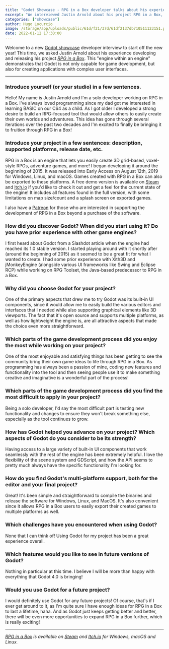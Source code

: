 ```yaml
---
title: "Godot Showcase - RPG in a Box developer talks about his experience"
excerpt: "We interviewed Justin Arnold about his project RPG in a Box, which is an engine made with Godot that lets you easily create 3D grid-based, voxel-style RPGs, adventure games, and more!"
categories: ["showcase"]
author: Hugo Locurcio
image: /storage/app/uploads/public/61d/f21/37d/61df2137db710511123151.png
date: 2022-01-12 17:30:00
---
```


Welcome to a new [Godot showcase](https://godotengine.org/showcase/) developer interview to start off the new year! This time, we asked Justin Arnold about his experience developing and releasing his project [*RPG in a Box*](https://godotengine.org/showcase/rpg-in-a-box). This "engine within an engine" demonstrates that Godot is not only capable for game development, but also for creating applications with complex user interfaces.

___

### Introduce yourself (or your studio) in a few sentences.

Hello! My name is Justin Arnold and I'm a solo developer working on RPG in a Box. I've always loved programming since my dad got me interested in learning BASIC on our C64 as a child. As I got older I developed a strong desire to build an RPG-focused tool that would allow others to easily create their own worlds and adventures. This idea has gone through several iterations over the past two decades and I'm excited to finally be bringing it to fruition through RPG in a Box!

### Introduce your project in a few sentences: description, supported platforms, release date, etc.

RPG in a Box is an engine that lets you easily create 3D grid-based, voxel-style RPGs, adventure games, and more! I began developing it around the beginning of 2015. It was released into Early Access on August 12th, 2019 for Windows, Linux, and macOS. Games created with RPG in a Box can also be exported to these platforms. A free demo version is available on [Steam](https://store.steampowered.com/app/498310/RPG_in_a_Box/?curator_clanid=41324400) and [Itch.io](https://zeromatrix.itch.io/rpginabox) if you'd like to check it out and get a feel for the current state of the engine! It includes all features found in the full version, with some limitations on map size/count and a splash screen on exported games.

I also have a [Patreon](https://www.patreon.com/rpginabox) for those who are interested in supporting the development of RPG in a Box beyond a purchase of the software.

### How did you discover Godot? When did you start using it? Do you have prior experience with other game engines?

I first heard about Godot from a Slashdot article when the engine had reached its 1.0 stable version. I started playing around with it shortly after (around the beginning of 2015) as it seemed to be a great fit for what I wanted to create. I had some prior experience with Xith3D and jMonkeyEngine (alongside various UI frameworks like Swing and Eclipse RCP) while working on RPG Toolset, the Java-based predecessor to RPG in a Box.

### Why did you choose Godot for your project?

One of the primary aspects that drew me to try Godot was its built-in UI components, since it would allow me to easily build the various editors and interfaces that I needed while also supporting graphical elements like 3D viewports. The fact that it's open source and supports multiple platforms, as well as how lightweight the engine is, are all attractive aspects that made the choice even more straightforward.

### Which parts of the game development process did you enjoy the most while working on your project?

One of the most enjoyable and satisfying things has been getting to see the community bring their own game ideas to life through RPG in a Box. As programming has always been a passion of mine, coding new features and functionality into the tool and then seeing people use it to make something creative and imaginative is a wonderful part of the process!

### Which parts of the game development process did you find the most difficult to apply in your project?

Being a solo developer, I'd say the most difficult part is testing new functionality and changes to ensure they won't break something else, especially as the tool continues to grow.

### How has Godot helped you advance on your project? Which aspects of Godot do you consider to be its strength?

Having access to a large variety of built-in UI components that work seamlessly with the rest of the engine has been extremely helpful. I love the flexibility of the scene system and GDScript, and how the API seems to pretty much always have the specific functionality I'm looking for.

### How do you find Godot's multi-platform support, both for the editor and your final project?

Great! It's been simple and straightforward to compile the binaries and release the software for Windows, Linux, and MacOS. It's also convenient since it allows RPG in a Box users to easily export their created games to multiple platforms as well.

### Which challenges have you encountered when using Godot?

None that I can think of! Using Godot for my project has been a great experience overall.

### Which features would you like to see in future versions of Godot?

Nothing in particular at this time. I believe I will be more than happy with everything that Godot 4.0 is bringing!

### Would you use Godot for a future project?

I would definitely use Godot for any future projects! Of course, that's if I ever get around to it, as I'm quite sure I have enough ideas for RPG in a Box to last a lifetime, haha. And as Godot just keeps getting better and better, there will be even more opportunities to expand RPG in a Box further, which is really exciting!

___


*[RPG in a Box](https://www.rpginabox.com/) is available on [Steam](https://store.steampowered.com/app/498310//?curator_clanid=41324400) and [Itch.io](https://zeromatrix.itch.io/rpginabox) for Windows, macOS and Linux.*
